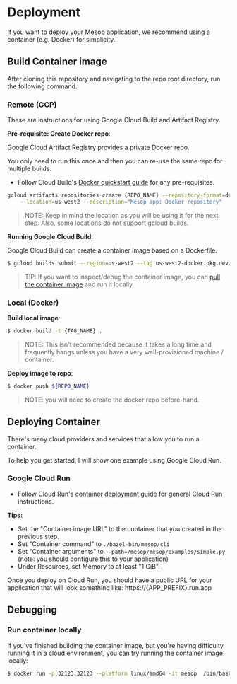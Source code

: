 # Deployment

If you want to deploy your Mesop application, we recommend using a container (e.g. Docker) for simplicity.

## Build Container image

After cloning this repository and navigating to the repo root directory, run the following command.

### Remote (GCP)

These are instructions for using Google Cloud Build and Artifact Registry.

**Pre-requisite: Create Docker repo**:

Google Cloud Artifact Registry provides a private Docker repo.

You only need to run this once and then you can re-use the same repo for multiple builds.

- Follow Cloud Build's [Docker quickstart guide](https://cloud.google.com/build/docs/build-push-docker-image) for any pre-requisites.

```sh
gcloud artifacts repositories create {REPO_NAME} --repository-format=docker \
    --location=us-west2 --description="Mesop app: Docker repository"
```

> NOTE: Keep in mind the location as you will be using it for the next step. Also, some locations do not support gcloud builds.

**Running Google Cloud Build**:

Google Cloud Build can create a container image based on a Dockerfile.

```sh
$ gcloud builds submit --region=us-west2 --tag us-west2-docker.pkg.dev/mesop-testing-404806/mesop/mesop:latest
```

> TIP: If you want to inspect/debug the container image, you can [pull the container image](https://cloud.google.com/artifact-registry/docs/docker/store-docker-container-images#get-image) and run it locally

### Local (Docker)

**Build local image**:

```sh
$ docker build -t {TAG_NAME} .
```

> NOTE: This isn't recommended because it takes a long time and frequently hangs unless you have a very well-provisioned machine / container.

**Deploy image to repo**:

```sh
$ docker push ${REPO_NAME}
```

> NOTE: you will need to create the docker repo before-hand.

## Deploying Container

There's many cloud providers and services that allow you to run a container.

To help you get started, I will show one example using Google Cloud Run.

### Google Cloud Run

- Follow Cloud Run's [container deployment guide](https://cloud.google.com/run/docs/deploying) for general Cloud Run instructions.

**Tips:**

- Set the "Container image URL" to the container that you created in the previous step.
- Set "Container command" to `./bazel-bin/mesop/cli`
- Set "Container arguments" to `--path=/mesop/mesop/examples/simple.py` (note: you should configure this to your application)
- Under Resources, set Memory to at least "1 GiB".

Once you deploy on Cloud Run, you should have a public URL for your application that will look something like: https://{APP_PREFIX}.run.app

## Debugging

### Run container locally

If you've finished building the container image, but you're having difficulty running it in a cloud environment, you can try running the container image locally:

```sh
$ docker run -p 32123:32123 --platform linux/amd64 -it mesop  /bin/bash
```
